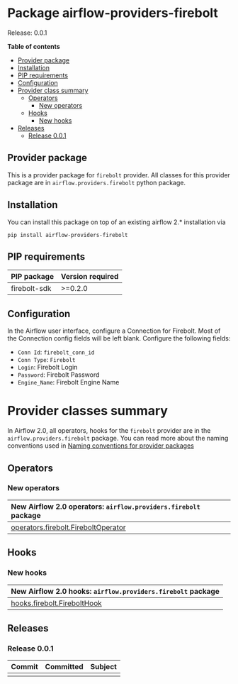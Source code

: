 <!--
 Licensed to the Apache Software Foundation (ASF) under one
 or more contributor license agreements.  See the NOTICE file
 distributed with this work for additional information
 regarding copyright ownership.  The ASF licenses this file
 to you under the Apache License, Version 2.0 (the
 "License"); you may not use this file except in compliance
 with the License.  You may obtain a copy of the License at

   http://www.apache.org/licenses/LICENSE-2.0

 Unless required by applicable law or agreed to in writing,
 software distributed under the License is distributed on an
 "AS IS" BASIS, WITHOUT WARRANTIES OR CONDITIONS OF ANY
 KIND, either express or implied.  See the License for the
 specific language governing permissions and limitations
 under the License.
 -->


# Package airflow-providers-firebolt

Release: 0.0.1

**Table of contents**

- [Provider package](#provider-package)
- [Installation](#installation)
- [PIP requirements](#pip-requirements)
- [Configuration](#configuration)
- [Provider class summary](#provider-classes-summary)
    - [Operators](#operators)
        - [New operators](#new-operators)
    - [Hooks](#hooks)
        - [New hooks](#new-hooks)
- [Releases](#releases)
    - [Release 0.0.1](#release-001)

## Provider package

This is a provider package for `firebolt` provider. All classes for this provider package
are in `airflow.providers.firebolt` python package.



## Installation

You can install this package on top of an existing airflow 2.* installation via

`pip install airflow-providers-firebolt`

## PIP requirements

| PIP package   | Version required   |
|:--------------|:-------------------|
| firebolt-sdk  | &gt;=0.2.0         |

## Configuration

In the Airflow user interface, configure a Connection for Firebolt. Most of the Connection config fields will be left blank. Configure the following fields:

* `Conn Id`: `firebolt_conn_id`
* `Conn Type`: `Firebolt`
* `Login`: Firebolt Login
* `Password`: Firebolt Password
* `Engine_Name`: Firebolt Engine Name

# Provider classes summary

In Airflow 2.0, all operators, hooks for the `firebolt` provider
are in the `airflow.providers.firebolt` package. You can read more about the naming conventions used
in [Naming conventions for provider packages](https://github.com/apache/airflow/blob/master/CONTRIBUTING.rst#naming-conventions-for-provider-packages)


## Operators


### New operators

| New Airflow 2.0 operators: `airflow.providers.firebolt` package                                                                 |
|:------------------------------------------------------------------------------------------------------------------------------|
| [operators.firebolt.FireboltOperator](https://github.com/apache/airflow/blob/master/airflow/providers/firebolt/operators/firebolt.py) |



## Hooks


### New hooks

| New Airflow 2.0 hooks: `airflow.providers.firebolt` package                                                         |
|:------------------------------------------------------------------------------------------------------------------|
| [hooks.firebolt.FireboltHook](https://github.com/apache/airflow/blob/master/airflow/providers/firebolt/hooks/firebolt.py) |




## Releases

### Release 0.0.1

| Commit                                                                                         | Committed   | Subject                                                                 |
|:-----------------------------------------------------------------------------------------------|:------------|:------------------------------------------------------------------------|
| |
